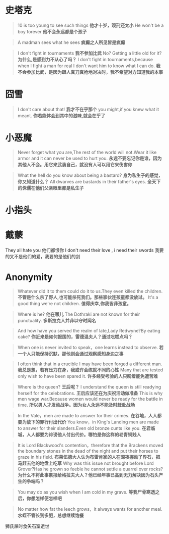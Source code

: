 
# 史塔克

> 10 is too young to see such things
> **他才十岁，观刑还太小**
> He won't be a boy forever
> **他不会永远都是个孩子**

> A madman sees what he sees
> **疯癫之人所见皆是疯癫**

> I don't fight in tournaments
> **我不参加比武**
> No? Getting a little old for it?
> **为什么,是感到力不从心了吗？**
> I don't fight in tournaments,because when I fight a man for real I don't want him to know what I can do.
> **我不会参加比武，是因为跟人真刀真枪地对决时，我不希望对方知道我的本事**

# 囧雪

> I don't care about that!
> **我才不在乎那个**
> you might,if you knew what it meant.
> **你若能体会到其中的滋味,就会在乎了**

# 小恶魔

> Never forget what you are,The rest of the world will not.Wear it like armor and it can never be used to hurt you.
> **永远不要忘记你是谁，因为其他人不会。用它来武装自己，就没有人可以用它来伤害你**

> What the hell do you know about being a bastard?
> **身为私生子的感觉，你又知道什么？**
> All dwarves are bastards in their father's eyes.
> **全天下的侏儒在他们父亲眼里都是私生子**

# 小指头

# 戴蒙
They all hate you 他们都恨你
I don't need their love , i need their swords 我要的又不是他们的爱，我要的是他们的剑

# Anonymity

> Whatever did it to them could do it to us.They even killed the children.
> **不管是什么杀了野人,也可能杀死我们。那些家伙连孩童都没放过。**
> It's a good thing we're not children.
> **值得庆幸,你我皆非孩童。**

> Where is he?
> **他在哪儿**
> The Dothraki are not known for their punctuality.
> **多斯拉克人并非以守时闻名**

> And how have you served the realm of late,Lady Redwyne?By eating cake?
> **你近来是如何报国的，雷德温夫人？通过吃糕点吗？**

> When one is never invited to speak，one learns instead to observe.
> **若一个人只能保持沉默，那他则会通过观察感知身边之事**

> I often think that in a crucible I may have been forged a different man.
> **我总是想，若有压力在身，我或许会练就不同的心性**
> Many that are tested only wish to have been spared it.
> **许多经受考验的人只盼着能免遭苦难**

> Where is the queen?
> **王后呢？**
> I understand the queen is still readying herself for the celebrations.
> **王后应该还在为庆祝活动做准备**
> This is why men wage war.Because women would never be ready for the battle in time.
> **所以男人才发动战争。因为女人永远不能及时赶赴战场**

> In the Vale，men are made to answer for their crimes.
> **在谷地，人人都要为放下的罪行付出代价**
> You know，in King's Landing men are made to answer for their slanders.Even old bronze cunts like you.
> **在君临城，人人都要为诽谤他人付出代价。哪怕是你这样的老青铜贱人**

> It is Lord Blackwood's contention，therefore that the Brackens moved the boundary stones in the dead of the night and put their horses to graze in his field.
> **布莱伍德大人认为布雷肯家的人在深夜挪动了界石，把马赶去他的地盘上吃草**
> Why was this issue not brought before Lord Grover?Has he grown so feeble he cannot settle a quarrel over rocks?
> **为什么不将此事禀报给格拉夫大人？他已经年事已高到无力解决因为石头产生的争端吗？**

> You may do as you wish when I am cold in my grave.
> **等我尸骨寒透之后，你想怎样便怎样吧**

> No matter how fat the leech grows，it always wants for another meal.
> **水蛭不管长到多肥，总想继续饱餐**

狮氏屎时食矢石室逝世




